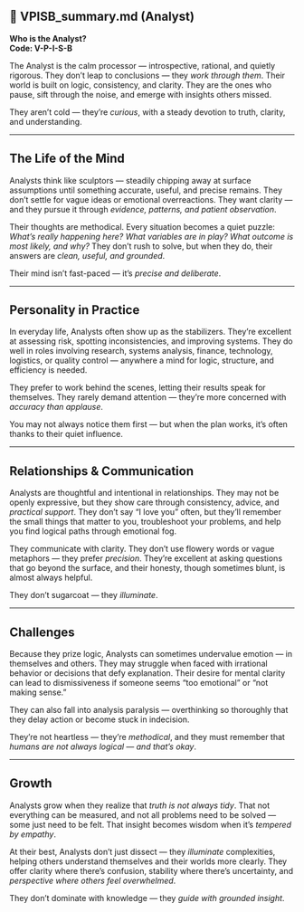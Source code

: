 ## 📄 VPISB_summary.md (Analyst)

**Who is the Analyst?**  
**Code: V-P-I-S-B**

The Analyst is the calm processor — introspective, rational, and quietly rigorous. They don’t leap to conclusions — they *work through them*. Their world is built on logic, consistency, and clarity. They are the ones who pause, sift through the noise, and emerge with insights others missed.

They aren’t cold — they’re *curious*, with a steady devotion to truth, clarity, and understanding.

---

## The Life of the Mind

Analysts think like sculptors — steadily chipping away at surface assumptions until something accurate, useful, and precise remains. They don’t settle for vague ideas or emotional overreactions. They want clarity — and they pursue it through *evidence, patterns, and patient observation*.

Their thoughts are methodical. Every situation becomes a quiet puzzle: *What’s really happening here? What variables are in play? What outcome is most likely, and why?* They don’t rush to solve, but when they do, their answers are *clean, useful, and grounded*.

Their mind isn’t fast-paced — it’s *precise and deliberate*.

---

## Personality in Practice

In everyday life, Analysts often show up as the stabilizers. They’re excellent at assessing risk, spotting inconsistencies, and improving systems. They do well in roles involving research, systems analysis, finance, technology, logistics, or quality control — anywhere a mind for logic, structure, and efficiency is needed.

They prefer to work behind the scenes, letting their results speak for themselves. They rarely demand attention — they’re more concerned with *accuracy than applause*.

You may not always notice them first — but when the plan works, it’s often thanks to their quiet influence.

---

## Relationships & Communication

Analysts are thoughtful and intentional in relationships. They may not be openly expressive, but they show care through consistency, advice, and *practical support*. They don’t say “I love you” often, but they’ll remember the small things that matter to you, troubleshoot your problems, and help you find logical paths through emotional fog.

They communicate with clarity. They don’t use flowery words or vague metaphors — they prefer *precision*. They’re excellent at asking questions that go beyond the surface, and their honesty, though sometimes blunt, is almost always helpful.

They don’t sugarcoat — they *illuminate*.

---

## Challenges

Because they prize logic, Analysts can sometimes undervalue emotion — in themselves and others. They may struggle when faced with irrational behavior or decisions that defy explanation. Their desire for mental clarity can lead to dismissiveness if someone seems “too emotional” or “not making sense.”

They can also fall into analysis paralysis — overthinking so thoroughly that they delay action or become stuck in indecision.

They’re not heartless — they’re *methodical*, and they must remember that *humans are not always logical — and that’s okay*.

---

## Growth

Analysts grow when they realize that *truth is not always tidy*. That not everything can be measured, and not all problems need to be solved — some just need to be felt. That insight becomes wisdom when it’s *tempered by empathy*.

At their best, Analysts don’t just dissect — they *illuminate* complexities, helping others understand themselves and their worlds more clearly. They offer clarity where there’s confusion, stability where there’s uncertainty, and *perspective where others feel overwhelmed*.

They don’t dominate with knowledge — they *guide with grounded insight*.
